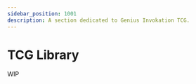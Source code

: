 ```yaml
---
sidebar_position: 1001
description: A section dedicated to Genius Invokation TCG.
---
```


# TCG Library

WIP

<!-- idk what to actually put here so it's not really even a wip rn -->
